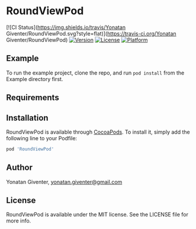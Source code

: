 # RoundViewPod

[![CI Status](https://img.shields.io/travis/Yonatan Giventer/RoundViewPod.svg?style=flat)](https://travis-ci.org/Yonatan Giventer/RoundViewPod)
[![Version](https://img.shields.io/cocoapods/v/RoundViewPod.svg?style=flat)](https://cocoapods.org/pods/RoundViewPod)
[![License](https://img.shields.io/cocoapods/l/RoundViewPod.svg?style=flat)](https://cocoapods.org/pods/RoundViewPod)
[![Platform](https://img.shields.io/cocoapods/p/RoundViewPod.svg?style=flat)](https://cocoapods.org/pods/RoundViewPod)

## Example

To run the example project, clone the repo, and run `pod install` from the Example directory first.

## Requirements

## Installation

RoundViewPod is available through [CocoaPods](https://cocoapods.org). To install
it, simply add the following line to your Podfile:

```ruby
pod 'RoundViewPod'
```

## Author

Yonatan Giventer, yonatan.giventer@gmail.com

## License

RoundViewPod is available under the MIT license. See the LICENSE file for more info.
